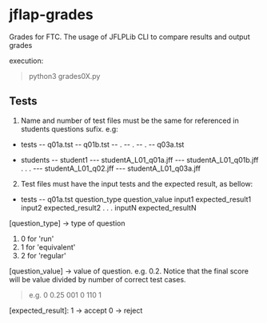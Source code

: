 # jflap-grades
Grades for FTC. The usage of JFLPLib CLI to compare results and output grades

execution:
> python3 grades0X.py

## Tests

1. Name and number of test files must be the same for referenced in students questions sufix.
e.g:
- tests
-- q01a.tst
-- q01b.tst
-- .
-- .
-- .
-- q03a.tst

- students
-- student1
--- studentA_L01_q01a.jff
--- studentA_L01_q01b.jff
.
.
.
--- studentA_L01_q02.jff
--- studentA_L01_q03a.jff

2. Test files must have the input tests and the expected result, as bellow:
- tests
-- q01a.tst
question_type
question_value
input1	expected_result1
input2	expected_result2
.
.
.
inputN	expected_resultN

[question_type] -> type of question
1. 0 for 'run'
2. 1 for 'equivalent'
3. 2 for 'regular'

[question_value] -> value of question. e.g. 0.2. Notice that the final score will be value divided by number of correct test cases.

> e.g.
0
0.25
001	0
110	1

[expected_result]:
1 -> accept
0 -> reject
